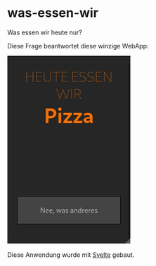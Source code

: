 # was-essen-wir
Was essen wir heute nur?

Diese Frage beantwortet diese winzige WebApp:

![](screenshot-2021-04.jpg)


Diese Anwendung wurde mit [Svelte](https://svelte.dev) gebaut. 
